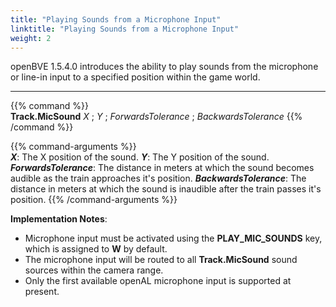 ```yaml
---
title: "Playing Sounds from a Microphone Input"
linktitle: "Playing Sounds from a Microphone Input"
weight: 2
---
```


openBVE 1.5.4.0 introduces the ability to play sounds from the microphone or line-in input to a specified position within the game world. 

---

{{% command %}}  
**Track.MicSound** *X* ; *Y* ; *ForwardsTolerance* ; *BackwardsTolerance* 
{{% /command %}}

{{% command-arguments %}}  
***X***: The X position of the sound.
***Y***: The Y position of the sound.
***ForwardsTolerance***: The distance in meters at which the sound becomes audible as the train approaches it's position. 
***BackwardsTolerance***: The distance in meters at which the sound is inaudible after the train passes it's position. 
{{% /command-arguments %}}

__**Implementation Notes**__:
* Microphone input must be activated using the **PLAY_MIC_SOUNDS** key, which is assigned to **W** by default.
* The microphone input will be routed to all **Track.MicSound** sound sources within the camera range.
* Only the first available openAL microphone input is supported at present. 